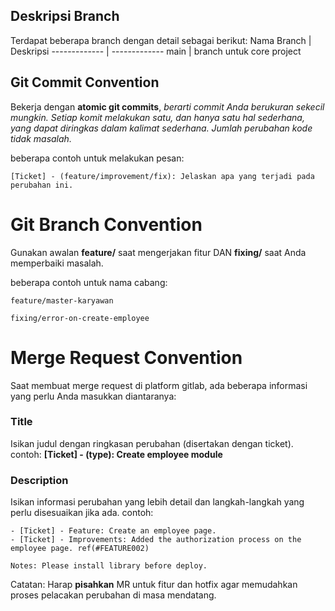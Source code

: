 ## Deskripsi Branch

Terdapat beberapa branch dengan detail sebagai berikut:
Nama Branch | Deskripsi
------------- | -------------
main | branch untuk core project

## Git Commit Convention

Bekerja dengan **atomic git commits**, _berarti commit Anda berukuran sekecil mungkin. Setiap komit melakukan satu, dan hanya satu hal sederhana, yang dapat diringkas dalam kalimat sederhana. Jumlah perubahan kode tidak masalah._

beberapa contoh untuk melakukan pesan:

```
[Ticket] - (feature/improvement/fix): Jelaskan apa yang terjadi pada perubahan ini.
```

# Git Branch Convention

Gunakan awalan **feature/** saat mengerjakan fitur DAN **fixing/** saat Anda memperbaiki masalah.

beberapa contoh untuk nama cabang:

```
feature/master-karyawan
```

```
fixing/error-on-create-employee
```

# Merge Request Convention

Saat membuat merge request di platform gitlab, ada beberapa informasi yang perlu Anda masukkan diantaranya:

### Title

Isikan judul dengan ringkasan perubahan (disertakan dengan ticket). contoh: **[Ticket] - (type): Create employee module**

### Description

Isikan informasi perubahan yang lebih detail dan langkah-langkah yang perlu disesuaikan jika ada. contoh:

```
- [Ticket] - Feature: Create an employee page.
- [Ticket] - Improvements: Added the authorization process on the employee page. ref(#FEATURE002)

Notes: Please install library before deploy.
```

Catatan: Harap **pisahkan** MR untuk fitur dan hotfix agar memudahkan proses pelacakan perubahan di masa mendatang.
